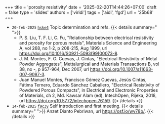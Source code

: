 +++
title = 'porosity resistivity'
date = '2025-02-20T14:44:26+07:00'
draft = false
type = 'slides'
authors = ['viridi']
tags = ['aidi', 'fgd']
url = '25b68'
+++

+ `20-feb-2025` [`hske4`](https://osf.io/hske4) Topic determination and refs.
  {{< details summary=" ">}}
  - P. S. Liu, T. F. Li, C. Fu, "Relationship between electrical resistivity and porosity for porous metals",  Materials Science and Engineering  A, vol 268, no 1-2, p 208-215, Aug 1999, url https://doi.org/10.1016/S0921-5093(99)00073-8.
  - J. M. Montes, F. G. Cuevas, J. Cintas, "Electrical Resistivity of Metal Powder Aggregates", Mettalurgical and Materials Transactions B, vol 38, no -, p 957-964, Dec 2007, url https://doi.org/10.1007/s11663-007-9097-3.
  - Juan Manuel Montes, Francisco Gómez Cuevas, Jesús Cintas, Fátima Ternero, Eduardo Sánchez Caballero, "Electrical Resistivity of Powdered Porous Compacts", in Electrical and Electronic Properties of Materials, ch 2, Md. Kawsar Alam (ed), IntechOpen, Rijeka, 2018,  url https://doi.org/10.5772/intechopen.76159.
  {{< /details >}}
+ `14-feb-2025` [`f9c3y`](https://osf.io/f9c3y) Self introduction and first meeting.
  {{< details summary=" ">}}
  Anzet Dianto Pebriwan, url https://osf.io/wv78b/.
  {{< /details >}}
